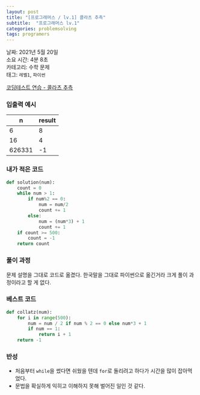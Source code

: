 ```yaml
---
layout: post
title: "[프로그래머스 / lv.1] 콜라츠 추측"
subtitle:  "프로그래머스 lv.1"
categories: problemsolving
tags: programers
---
```


날짜: 2021년 5월 20일  
소요 시간: 4분 8초  
카테고리: 수학 문제  
태그: `레벨1`, `파이썬`  


[코딩테스트 연습 - 콜라츠 추측](https://programmers.co.kr/learn/courses/30/lessons/12943)

### 입출력 예시  

|n|result|
|---|---|
|6|8|
|16|4|
|626331|-1|  

  
### 내가 적은 코드

```python
def solution(num):
    count = 0
    while num > 1:
        if num%2 == 0:
            num = num/2
            count += 1
        else:
            num = (num*3) + 1
            count += 1
    if count >= 500:
        count = -1
    return count
```

### 풀이 과정  

문제 설명을 그대로 코드로 옮겼다. 한국말을 그대로 파이썬으로 옮긴거라 크게 풀이 과정이라고 할 게 없다.
  
### 베스트 코드

```python
def collatz(num):
    for i in range(500):
        num = num / 2 if num % 2 == 0 else num*3 + 1
        if num == 1:
            return i + 1
    return -1
```

### 반성

- 처음부터 `while`을 썼다면 쉬웠을 텐데  `for`로 돌리려고 하다가 시간을 많이 잡아먹었다.
- 문법을 확실하게 익히고 이해하지 못해 벌어진 일인 것 같다.
  


